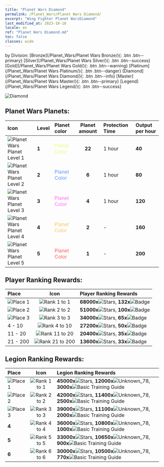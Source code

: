 ```yaml
---
title: "Planet Wars Diamond"
permalink: /Planet_Wars/Planet Wars Diamond/
excerpt: "Wing Fighter Planet WarsDiamond"
last_modified_at: 2023-10-18
locale: en
ref: "Planet Wars Diamond.md"
toc: false
classes: wide
---
```


  by Division:   [Bronze](/Planet_Wars/Planet Wars Bronze/){: .btn .btn--primary}   [Silver](/Planet_Wars/Planet Wars Silver/){: .btn .btn--success}   [Gold](/Planet_Wars/Planet Wars Gold/){: .btn .btn--warning}   [Platinum](/Planet_Wars/Planet Wars Platinum/){: .btn .btn--danger}   [Diamond](/Planet_Wars/Planet Wars Diamond/){: .btn .btn--info}   [Master](/Planet_Wars/Planet Wars Master/){: .btn .btn--primary}   [Legend](/Planet_Wars/Planet Wars Legend/){: .btn .btn--success} 



  ![Diamond](/images/planet_wars/Diamond.png)



## Planet Wars Planets:

  |  Icon | Level | Planet color | Planet amount | Protection Time | Output per hour |
  |:------|:------|:-------------|:-------------:|:----------------|:----------------|
 | ![Planet Wars Planet Level 1](/images/planet_wars/xqdz_xq_icon1_p.png) | **1** | <span style="color: #E4FF78">Planet Color</span> | **22** | 1 hour | **40** |
 | ![Planet Wars Planet Level 2](/images/planet_wars/xqdz_xq_icon2_p.png) | **2** | <span style="color: #5C99FF">Planet Color</span> | **6** | 1 hour | **80** |
 | ![Planet Wars Planet Level 3](/images/planet_wars/xqdz_xq_icon2_p.png) | **3** | <span style="color: #FF6DF4">Planet Color</span> | **4** | 1 hour | **120** |
 | ![Planet Wars Planet Level 4](/images/planet_wars/xqdz_xq_icon4_p.png) | **4** | <span style="color: #FFC35E">Planet Color</span> | **2** | - | **160** |
 | ![Planet Wars Planet Level 5](/images/planet_wars/xqdz_xq_icon5_p.png) | **5** | <span style="color: #FF5A5A">Planet Color</span> | **1** | - | **200** |


## Player Ranking Rewards:

  |  Place | Icon | Player Ranking Rewards |
  |:-------|:----:|:----------------|
  | ![Place 1](/images/place_1_p.png) | ![Rank 1 to 1](/images/planet_wars/rank_1_p.png) | **68000x**![Stars](/images/item/Stars_p.png), **132x**![Badge](/images/item/Badge_p.png) |
  | ![Place 2](/images/place_2_p.png) | ![Rank 2 to 2](/images/planet_wars/rank_2_p.png) | **51000x**![Stars](/images/item/Stars_p.png), **100x**![Badge](/images/item/Badge_p.png) |
  | ![Place 3](/images/place_3_p.png) | ![Rank 3 to 3](/images/planet_wars/rank_3_p.png) | **34000x**![Stars](/images/item/Stars_p.png), **65x**![Badge](/images/item/Badge_p.png) |
  | 4 - 10 | ![Rank 4 to 10](/images/planet_wars/rank_4_p.png) | **27200x**![Stars](/images/item/Stars_p.png), **50x**![Badge](/images/item/Badge_p.png) |
  | 11 - 20 | ![Rank 11 to 20](/images/planet_wars/rank_5_p.png) | **20400x**![Stars](/images/item/Stars_p.png), **35x**![Badge](/images/item/Badge_p.png) |
  | 21 - 200 | ![Rank 21 to 200](/images/planet_wars/rank_6_p.png) | **13600x**![Stars](/images/item/Stars_p.png), **33x**![Badge](/images/item/Badge_p.png) |


## Legion Ranking Rewards:

  |  Place | Icon | Legion Ranking Rewards |
  |:-------|:----:|:----------------|
  | ![Place 1](/images/place_1_p.png) | ![Rank 1 to 1](/images/planet_wars/rank_1_p.png) | **45000x**![Stars](/images/item/Stars_p.png), **12000x**![Unknown_78](/images/item/xqdz_icon6_p.png), **3000x**![Basic Training Guide](/images/item/Basic_Training_Guide_p.png) |
  | ![Place 2](/images/place_2_p.png) | ![Rank 2 to 2](/images/planet_wars/rank_2_p.png) | **42000x**![Stars](/images/item/Stars_p.png), **11400x**![Unknown_78](/images/item/xqdz_icon6_p.png), **2500x**![Basic Training Guide](/images/item/Basic_Training_Guide_p.png) |
  | ![Place 3](/images/place_3_p.png) | ![Rank 3 to 3](/images/planet_wars/rank_3_p.png) | **39000x**![Stars](/images/item/Stars_p.png), **11100x**![Unknown_78](/images/item/xqdz_icon6_p.png), **2000x**![Basic Training Guide](/images/item/Basic_Training_Guide_p.png) |
  | **4** | ![Rank 4 to 4](/images/planet_wars/rank_4_p.png) | **36000x**![Stars](/images/item/Stars_p.png), **10800x**![Unknown_78](/images/item/xqdz_icon6_p.png), **1000x**![Basic Training Guide](/images/item/Basic_Training_Guide_p.png) |
  | **5** | ![Rank 5 to 5](/images/planet_wars/rank_5_p.png) | **33000x**![Stars](/images/item/Stars_p.png), **10650x**![Unknown_78](/images/item/xqdz_icon6_p.png), **900x**![Basic Training Guide](/images/item/Basic_Training_Guide_p.png) |
  | **6** | ![Rank 6 to 6](/images/planet_wars/rank_6_p.png) | **30000x**![Stars](/images/item/Stars_p.png), **10500x**![Unknown_78](/images/item/xqdz_icon6_p.png), **770x**![Basic Training Guide](/images/item/Basic_Training_Guide_p.png) |
